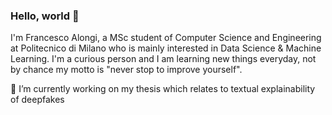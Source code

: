 ### Hello, world 👋

I'm Francesco Alongi, a MSc student of Computer Science and Engineering at Politecnico di Milano who is mainly interested in Data Science & Machine Learning.
I'm a curious person and I am learning new things everyday, not by chance my motto is "never stop to improve yourself".

🔭 I’m currently working on my thesis which relates to textual explainability of deepfakes

